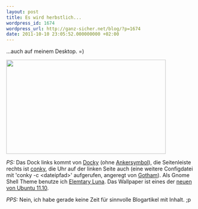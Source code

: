 ```yaml
---
layout: post
title: Es wird herbstlich...
wordpress_id: 1674
wordpress_url: http://ganz-sicher.net/blog/?p=1674
date: 2011-10-10 23:05:52.000000000 +02:00
---
```

...auch auf meinem Desktop. =)

<a href="http://ganz-sicher.net/blog/wp-content/uploads/herbst.png" rel="http://ganz-sicher.net/blog/wp-content/uploads/herbst.png"><img src="http://ganz-sicher.net/blog/wp-content/uploads/herbst.png" alt="" width="425" height="250" /></a>

<em>PS:</em> Das Dock links kommt von <a href="https://launchpad.net/docky">Docky</a> (ohne <a href="http://forum.ubuntuusers.de/topic/docky-anker-entfernen/">Ankersymbol</a>), die Seitenleiste rechts ist <a href="http://ganz-sicher.net/blog/tutorials-tipps/gnome-3-und-conky/">conky</a>, die Uhr auf der linken Seite auch (eine weitere Configdatei mit 'conky -c &lt;dateipfad&gt;' aufgerufen, angeregt von <a href="http://psyjunta.deviantart.com/art/Gotham-Conky-config-205465419">Gotham</a>). Als Gnome Shell Theme benutze ich <a href="http://half-left.deviantart.com/art/GNOME-Shell-Elementary-Luna-251149793">Elemtary Luna</a>. Das Wallpaper ist eines der <a href="http://www.omgubuntu.co.uk/2011/09/ubuntu-11-10-wallpapers-download/">neuen von Ubuntu 11.10</a>.

<em>PPS:</em> Nein, ich habe gerade keine Zeit für sinnvolle Blogartikel mit Inhalt. ;p
